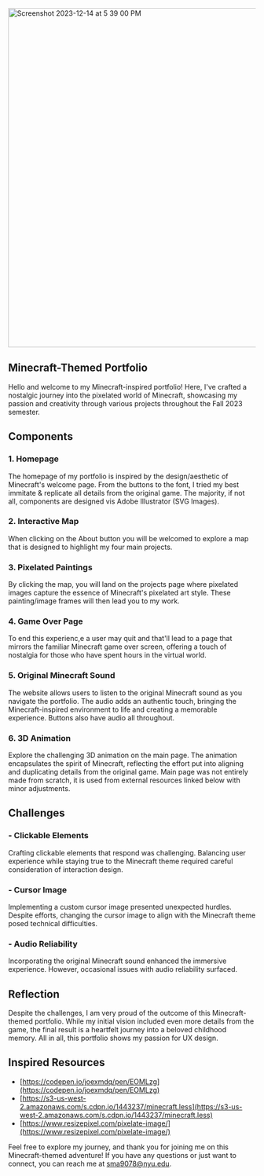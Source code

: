 
<img width="691" alt="Screenshot 2023-12-14 at 5 39 00 PM" src="https://github.com/sarabindalmook/commlabportfolio.github.io/assets/145615356/931d4dda-85f1-4bd9-811f-f4f05828558f">

## Minecraft-Themed Portfolio

Hello and welcome to my Minecraft-inspired portfolio! Here, I've crafted a nostalgic journey into the pixelated world of Minecraft, showcasing my passion and creativity through various projects throughout the Fall 2023 semester.

## Components

### 1. Homepage

The homepage of my portfolio is inspired by the design/aesthetic of Minecraft's welcome page. From the buttons to the font, I tried my best immitate & replicate all details from the original game. The majority, if not all, components are designed vis Adobe Illustrator (SVG Images).

### 2. Interactive Map

When clicking on the About button you will be welcomed to explore a map that is designed to highlight my four main projects. 

### 3. Pixelated Paintings

By clicking the map, you will land on the projects page where pixelated images capture the essence of Minecraft's pixelated art style. These painting/image frames will then lead you to my work.

### 4. Game Over Page
To end this experienc,e a user may quit and that'll lead to a page that mirrors the familiar Minecraft game over screen, offering a touch of nostalgia for those who have spent hours in the virtual world.

### 5. Original Minecraft Sound

The website allows users to listen to the original Minecraft sound as you navigate the portfolio. The audio adds an authentic touch, bringing the Minecraft-inspired environment to life and creating a memorable experience. Buttons also have audio all throughout.

### 6. 3D Animation

Explore the challenging 3D animation on the main page. The animation encapsulates the spirit of Minecraft, reflecting the effort put into aligning and duplicating details from the original game. Main page was not entirely made from scratch, it is used from external resources linked below with minor adjustments.

## Challenges

### - Clickable Elements

Crafting clickable elements that respond was challenging. Balancing user experience while staying true to the Minecraft theme required careful consideration of interaction design.

### - Cursor Image

Implementing a custom cursor image presented unexpected hurdles. Despite efforts, changing the cursor image to align with the Minecraft theme posed technical difficulties.

### - Audio Reliability

Incorporating the original Minecraft sound enhanced the immersive experience. However, occasional issues with audio reliability surfaced.

## Reflection

Despite the challenges, I am very proud of the outcome of this Minecraft-themed portfolio. While my initial vision included even more details from the game, the final result is a heartfelt journey into a beloved childhood memory. All in all, this portfolio shows my passion for UX design.

## Inspired Resources

- [https://codepen.io/joexmdq/pen/EOMLzg](https://codepen.io/joexmdq/pen/EOMLzg)
- [https://s3-us-west-2.amazonaws.com/s.cdpn.io/1443237/minecraft.less](https://s3-us-west-2.amazonaws.com/s.cdpn.io/1443237/minecraft.less)
- [https://www.resizepixel.com/pixelate-image/](https://www.resizepixel.com/pixelate-image/)

Feel free to explore my journey, and thank you for joining me on this Minecraft-themed adventure! If you have any questions or just want to connect, you can reach me at [sma9078@nyu.edu](mailto:sma9078@nyu.edu).
